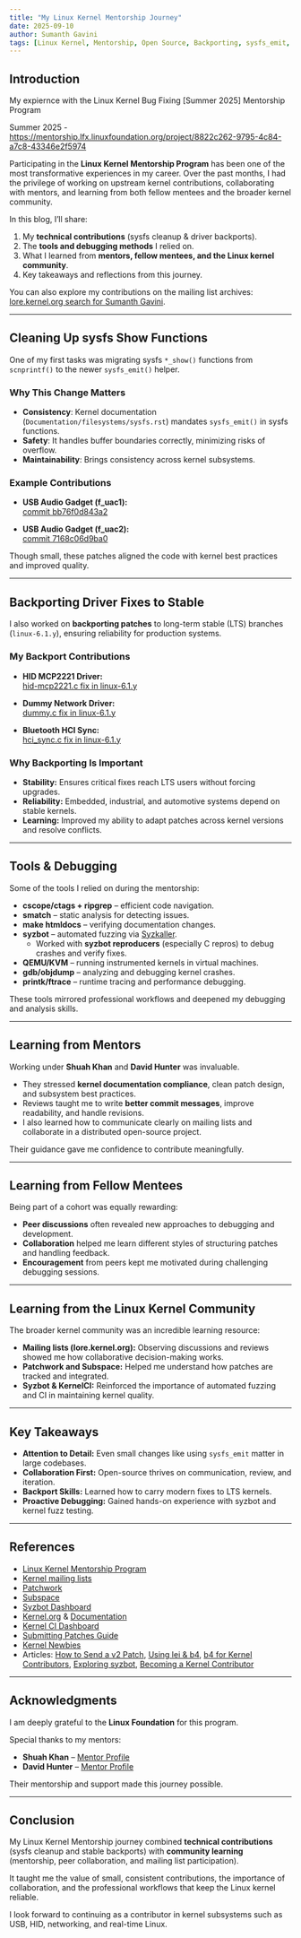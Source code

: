 ```yaml
---
title: "My Linux Kernel Mentorship Journey"
date: 2025-09-10
author: Sumanth Gavini
tags: [Linux Kernel, Mentorship, Open Source, Backporting, sysfs_emit, syzbot, Community]
---
```


## Introduction  

My expiernce with the Linux Kernel Bug Fixing [Summer 2025] Mentorship Program

Summer 2025 - https://mentorship.lfx.linuxfoundation.org/project/8822c262-9795-4c84-a7c8-43346e2f5974

Participating in the **Linux Kernel Mentorship Program** has been one of the most transformative experiences in my career. Over the past months, I had the privilege of working on upstream kernel contributions, collaborating with mentors, and learning from both fellow mentees and the broader kernel community.  

In this blog, I’ll share:  
1. My **technical contributions** (sysfs cleanup & driver backports).  
2. The **tools and debugging methods** I relied on.  
3. What I learned from **mentors, fellow mentees, and the Linux kernel community**.  
4. Key takeaways and reflections from this journey.  

You can also explore my contributions on the mailing list archives: [lore.kernel.org search for Sumanth Gavini](https://lore.kernel.org/all/?q=sumanth+gavini).  

---

## Cleaning Up sysfs Show Functions  

One of my first tasks was migrating sysfs `*_show()` functions from `scnprintf()` to the newer `sysfs_emit()` helper.  

### Why This Change Matters  

- **Consistency**: Kernel documentation (`Documentation/filesystems/sysfs.rst`) mandates `sysfs_emit()` in sysfs functions.  
- **Safety**: It handles buffer boundaries correctly, minimizing risks of overflow.  
- **Maintainability**: Brings consistency across kernel subsystems.  

### Example Contributions  

- **USB Audio Gadget (f_uac1):**  
  [commit bb76f0d843a2](https://github.com/torvalds/linux/commit/bb76f0d843a26d11bed5df2793b492ca414de0a4)  

- **USB Audio Gadget (f_uac2):**  
  [commit 7168c06d9ba0](https://github.com/torvalds/linux/commit/7168c06d9ba0932466272ac8bfbdd793a4fab636)  

Though small, these patches aligned the code with kernel best practices and improved quality.  

---

## Backporting Driver Fixes to Stable  

I also worked on **backporting patches** to long-term stable (LTS) branches (`linux-6.1.y`), ensuring reliability for production systems.  

### My Backport Contributions  

- **HID MCP2221 Driver:**  
  [hid-mcp2221.c fix in linux-6.1.y](https://git.kernel.org/pub/scm/linux/kernel/git/stable/linux.git/commit/drivers/hid/hid-mcp2221.c?h=linux-6.1.y&id=0499d5d579d4e552f5c67d74e56b150de31369d5)  

- **Dummy Network Driver:**  
  [dummy.c fix in linux-6.1.y](https://git.kernel.org/pub/scm/linux/kernel/git/stable/linux.git/commit/drivers/net/dummy.c?h=linux-6.1.y&id=30c8ec6997edf393e6cba83e4753607d490751d8)  

- **Bluetooth HCI Sync:**  
  [hci_sync.c fix in linux-6.1.y](https://git.kernel.org/pub/scm/linux/kernel/git/stable/linux.git/commit/net/bluetooth/hci_sync.c?h=linux-6.1.y&id=cd55c13bbb3d093ae601aa97e588ed4c1390ebb1)  

### Why Backporting Is Important  

- **Stability:** Ensures critical fixes reach LTS users without forcing upgrades.  
- **Reliability:** Embedded, industrial, and automotive systems depend on stable kernels.  
- **Learning:** Improved my ability to adapt patches across kernel versions and resolve conflicts.  

---

## Tools & Debugging  

Some of the tools I relied on during the mentorship:  

- **cscope/ctags + ripgrep** – efficient code navigation.  
- **smatch** – static analysis for detecting issues.  
- **make htmldocs** – verifying documentation changes.  
- **syzbot** – automated fuzzing via [Syzkaller](https://github.com/google/syzkaller).  
  - Worked with **syzbot reproducers** (especially C repros) to debug crashes and verify fixes.  
- **QEMU/KVM** – running instrumented kernels in virtual machines.  
- **gdb/objdump** – analyzing and debugging kernel crashes.  
- **printk/ftrace** – runtime tracing and performance debugging.  

These tools mirrored professional workflows and deepened my debugging and analysis skills.  

---

## Learning from Mentors  

Working under **Shuah Khan** and **David Hunter** was invaluable.  

- They stressed **kernel documentation compliance**, clean patch design, and subsystem best practices.  
- Reviews taught me to write **better commit messages**, improve readability, and handle revisions.  
- I also learned how to communicate clearly on mailing lists and collaborate in a distributed open-source project.  

Their guidance gave me confidence to contribute meaningfully.  

---

## Learning from Fellow Mentees  

Being part of a cohort was equally rewarding:  

- **Peer discussions** often revealed new approaches to debugging and development.  
- **Collaboration** helped me learn different styles of structuring patches and handling feedback.  
- **Encouragement** from peers kept me motivated during challenging debugging sessions.  

---

## Learning from the Linux Kernel Community  

The broader kernel community was an incredible learning resource:  

- **Mailing lists (lore.kernel.org):** Observing discussions and reviews showed me how collaborative decision-making works.  
- **Patchwork and Subspace:** Helped me understand how patches are tracked and integrated.  
- **Syzbot & KernelCI:** Reinforced the importance of automated fuzzing and CI in maintaining kernel quality.  

---

## Key Takeaways  

- **Attention to Detail:** Even small changes like using `sysfs_emit` matter in large codebases.  
- **Collaboration First:** Open-source thrives on communication, review, and iteration.  
- **Backport Skills:** Learned how to carry modern fixes to LTS kernels.  
- **Proactive Debugging:** Gained hands-on experience with syzbot and kernel fuzz testing.  

---

## References  

- [Linux Kernel Mentorship Program](https://wiki.linuxfoundation.org/lkmp)  
- [Kernel mailing lists](https://lore.kernel.org)  
- [Patchwork](https://patchwork.kernel.org)  
- [Subspace](https://subspace.kernel.org/)  
- [Syzbot Dashboard](https://syzkaller.appspot.com/upstream)  
- [Kernel.org](https://www.kernel.org/) & [Documentation](https://docs.kernel.org)  
- [Kernel CI Dashboard](https://dashboard.kernelci.org/tree)  
- [Submitting Patches Guide](https://www.kernel.org/doc/html/latest/process/submitting-patches.html)  
- [Kernel Newbies](https://kernelnewbies.org)  
- Articles: [How to Send a v2 Patch](https://staticthinking.wordpress.com/2022/07/27/how-to-send-a-v2-patch/), [Using lei & b4](https://josefbacik.github.io/kernel/2021/10/18/lei-and-b4.html), [b4 for Kernel Contributors](https://hackerbikepacker.com/b4-for-kernel-contributors), [Exploring syzbot](https://hackerbikepacker.com/syzbot), [Becoming a Kernel Contributor](https://hackerbikepacker.com/kernel-contributor-1)  

---

## Acknowledgments  

I am deeply grateful to the **Linux Foundation** for this program.  

Special thanks to my mentors:  
- **Shuah Khan** – [Mentor Profile](https://mentorship.lfx.linuxfoundation.org/mentor/5b5c6ac7-5735-4ed6-9666-4ddd0a140c0c)  
- **David Hunter** – [Mentor Profile](https://mentorship.lfx.linuxfoundation.org/mentor/9826853a-13a2-4397-8bdb-9f4f2b6aad62)  

Their mentorship and support made this journey possible.  

---

## Conclusion  

My Linux Kernel Mentorship journey combined **technical contributions** (sysfs cleanup and stable backports) with **community learning** (mentorship, peer collaboration, and mailing list participation).  

It taught me the value of small, consistent contributions, the importance of collaboration, and the professional workflows that keep the Linux kernel reliable.  

I look forward to continuing as a contributor in kernel subsystems such as USB, HID, networking, and real-time Linux.  
